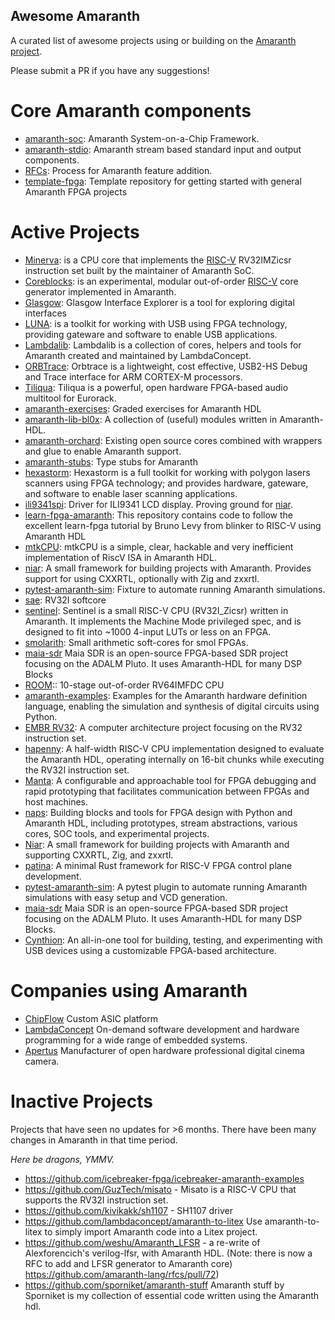 Awesome Amaranth
----------------

A curated list of awesome projects using or building on the [Amaranth project](https://github.com/amaranth-lang/amaranth).

Please submit a PR if you have any suggestions!

Core Amaranth components
========================
 - [amaranth-soc](https://github.com/amaranth-lang/amaranth-soc): Amaranth System-on-a-Chip Framework.
 - [amaranth-stdio](https://github.com/amaranth-lang/amaranth-stdio): Amaranth stream based standard input and output components.
 - [RFCs](https://amaranth-lang.org/rfcs/): Process for Amaranth feature addition.
 - [template-fpga](https://github.com/amaranth-lang/template-fpga): Template repository for getting started with general Amaranth FPGA projects

Active Projects 
===============

 - [Minerva](https://github.com/minerva-cpu/minerva): is a CPU core that implements the [RISC-V](https://riscv.org/specifications/) RV32IMZicsr instruction set built by the maintainer of Amaranth SoC.
 - [Coreblocks](https://kuznia-rdzeni.github.io/coreblocks): is an experimental, modular out-of-order [RISC-V](https://riscv.org/specifications/) core generator implemented in Amaranth.
 - [Glasgow](https://glasgow-embedded.org/): Glasgow Interface Explorer is a tool for exploring digital interfaces
 - [LUNA](https://github.com/greatscottgadgets/luna): is a toolkit for working with USB using FPGA technology, providing gateware and software to enable USB applications.
 - [Lambdalib](https://github.com/lambdaconcept/lambdalib): Lambdalib is a collection of cores, helpers and tools for Amaranth created and maintained by LambdaConcept.
 - [ORBTrace](https://github.com/orbcode/orbtrace): Orbtrace is a lightweight, cost effective, USB2-HS Debug and Trace interface for ARM CORTEX-M processors.
 - [Tiliqua](https://github.com/apfelaudio/tiliqua): Tiliqua is a powerful, open hardware FPGA-based audio multitool for Eurorack.
 - [amaranth-exercises](https://github.com/RobertBaruch/amaranth-exercises): Graded exercises for Amaranth HDL
 - [amaranth-lib-bl0x](https://github.com/bl0x/amaranth-lib-bl0x): A collection of (useful) modules written in Amaranth-HDL.
 - [amaranth-orchard](https://github.com/ChipFlow/amaranth-orchard): Existing open source cores combined with wrappers and glue to enable Amaranth support.
 - [amaranth-stubs](https://github.com/kuznia-rdzeni/amaranth-stubs): Type stubs for Amaranth
 - [hexastorm](https://github.com/hstarmans/hexastorm): Hexastorm is a full toolkit for working with polygon lasers scanners using FPGA technology; and provides hardware, gateware, and software to enable laser scanning applications.
 - [ili9341spi](https://github.com/kivikakk/ili9341spi): Driver for ILI9341 LCD display. Proving ground for [niar](https://github.com/kivikakk/niar).
 - [learn-fpga-amaranth](https://github.com/bl0x/learn-fpga-amaranth): This repository contains code to follow the excellent learn-fpga tutorial by Bruno Levy from blinker to RISC-V using Amaranth HDL
 - [mtkCPU](https://github.com/bieganski/mtkcpu): mtkCPU is a simple, clear, hackable and very inefficient implementation of RiscV ISA in Amaranth HDL.
 - [niar](https://github.com/kivikakk/niar): A small framework for building projects with Amaranth. Provides support for using CXXRTL, optionally with Zig and zxxrtl.
 - [pytest-amaranth-sim](https://github.com/cr1901/pytest-amaranth-sim): Fixture to automate running Amaranth simulations.
 - [sae](https://github.com/kivikakk/sae): RV32I softcore
 - [sentinel](https://github.com/cr1901/sentinel): Sentinel is a small RISC-V CPU (RV32I_Zicsr) written in Amaranth. It implements the Machine Mode privileged spec, and is designed to fit into ~1000 4-input LUTs or less on an FPGA.
 - [smolarith](https://github.com/cr1901/smolarith): Small arithmetic soft-cores for smol FPGAs.
 - [maia-sdr](https://github.com/maia-sdr/maia-sdr) Maia SDR is an open-source FPGA-based SDR project focusing on the ADALM Pluto. It uses Amaranth-HDL for many DSP Blocks
 - [ROOM](https://github.com/Jimx-/ROOM):: 10-stage out-of-order RV64IMFDC CPU
 - [amaranth-examples](https://github.com/cyber-murmel/amaranth-examples): Examples for the Amaranth hardware definition language, enabling the simulation and synthesis of digital circuits using Python.
 - [EMBR RV32](https://github.com/eigenform/ember): A computer architecture project focusing on the RV32 instruction set.
 - [hapenny](https://github.com/cbiffle/hapenny): A half-width RISC-V CPU implementation designed to evaluate the Amaranth HDL, operating internally on 16-bit chunks while executing the RV32I instruction set.
 - [Manta](https://github.com/fischermoseley/manta): A configurable and approachable tool for FPGA debugging and rapid prototyping that facilitates communication between FPGAs and host machines.
 - [naps](https://github.com/apertus-open-source-cinema/naps): Building blocks and tools for FPGA design with Python and Amaranth HDL, including prototypes, stream abstractions, various cores, SOC tools, and experimental projects.
 - [Niar](https://github.com/charlottia/niar): A small framework for building projects with Amaranth and supporting CXXRTL, Zig, and zxxrtl.
 - [patina](https://github.com/zignig/patina): A minimal Rust framework for RISC-V FPGA control plane development.
 - [pytest-amaranth-sim](https://github.com/cr1901/pytest-amaranth-sim): A pytest plugin to automate running Amaranth simulations with easy setup and VCD generation.
 - [maia-sdr](https://github.com/maia-sdr/maia-sdr) Maia SDR is an open-source FPGA-based SDR project focusing on the ADALM Pluto. It uses Amaranth-HDL for many DSP Blocks.
 - [Cynthion](https://github.com/antoinevg/cynthion): An all-in-one tool for building, testing, and experimenting with USB devices using a customizable FPGA-based architecture.

Companies using Amaranth
========================

 - [ChipFlow](https://chipflow.io) Custom ASIC platform
 - [LambdaConcept](https://lambdaconcept.com/) On-demand software development and hardware programming for a wide range of embedded systems.
 - [Apertus](https://www.apertus.org/axiom) Manufacturer of open hardware professional digital cinema camera.

Inactive Projects
=================
Projects that have seen no updates for >6 months. There have been many changes in Amaranth in that time period.

*Here be dragons, YMMV.*

 - https://github.com/icebreaker-fpga/icebreaker-amaranth-examples
 - https://github.com/GuzTech/misato - Misato is a RISC-V CPU that supports the RV32I instruction set. 
 - https://github.com/kivikakk/sh1107 - SH1107 driver
 - https://github.com/lambdaconcept/amaranth-to-litex Use amaranth-to-litex to simply import Amaranth code into a Litex project.
 - https://github.com/weshu/Amaranth_LFSR - a re-write of Alexforencich's verilog-lfsr, with Amaranth HDL.
   (Note: there is now a RFC to add and LFSR generator to Amaranth core)  https://github.com/amaranth-lang/rfcs/pull/72)
 - https://github.com/sporniket/amaranth-stuff Amaranth stuff by Sporniket is my collection of essential code written using the Amaranth hdl.

